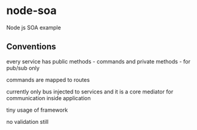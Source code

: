 # node-soa

Node js SOA example

## Conventions

every service has public methods - commands
and private methods - for pub/sub only

commands are mapped to routes

currently only bus injected to services and it is a core mediator for communication inside application

tiny usage of framework

no validation still
